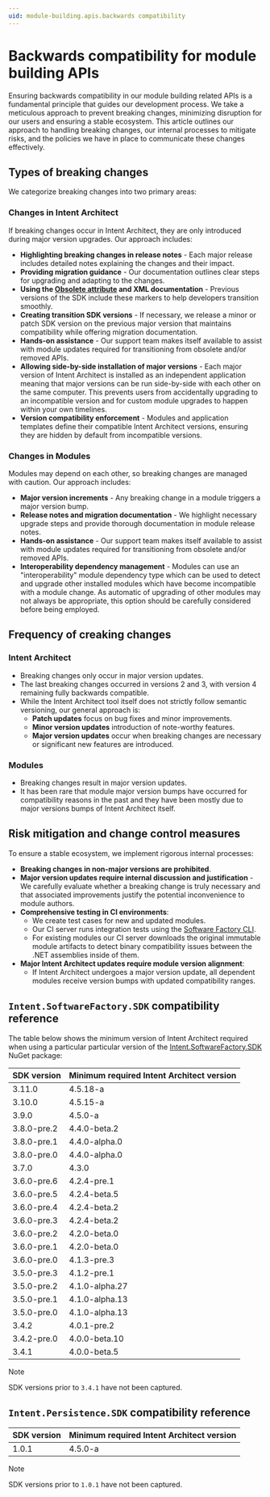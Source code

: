 ```yaml
---
uid: module-building.apis.backwards compatibility
---
```

# Backwards compatibility for module building APIs

Ensuring backwards compatibility in our module building related APIs is a fundamental principle that guides our development process. We take a meticulous approach to prevent breaking changes, minimizing disruption for our users and ensuring a stable ecosystem. This article outlines our approach to handling breaking changes, our internal processes to mitigate risks, and the policies we have in place to communicate these changes effectively.

## Types of breaking changes

We categorize breaking changes into two primary areas:

### Changes in Intent Architect

If breaking changes occur in Intent Architect, they are only introduced during major version upgrades. Our approach includes:

- **Highlighting breaking changes in release notes** - Each major release includes detailed notes explaining the changes and their impact.
- **Providing migration guidance** - Our documentation outlines clear steps for upgrading and adapting to the changes.
- **Using the [Obsolete attribute](https://learn.microsoft.com/dotnet/api/system.obsoleteattribute) and XML documentation** - Previous versions of the SDK include these markers to help developers transition smoothly.
- **Creating transition SDK versions** - If necessary, we release a minor or patch SDK version on the previous major version that maintains compatibility while offering migration documentation.
- **Hands-on assistance** - Our support team makes itself available to assist with module updates required for transitioning from obsolete and/or removed APIs.
- **Allowing side-by-side installation of major versions** - Each major version of Intent Architect is installed as an independent application meaning that major versions can be run side-by-side with each other on the same computer. This prevents users from accidentally upgrading to an incompatible version and for custom module upgrades to happen within your own timelines.
- **Version compatibility enforcement** - Modules and application templates define their compatible Intent Architect versions, ensuring they are hidden by default from incompatible versions.

### Changes in Modules

Modules may depend on each other, so breaking changes are managed with caution. Our approach includes:

- **Major version increments** - Any breaking change in a module triggers a major version bump.
- **Release notes and migration documentation** - We highlight necessary upgrade steps and provide thorough documentation in module release notes.
- **Hands-on assistance** - Our support team makes itself available to assist with module updates required for transitioning from obsolete and/or removed APIs.
- **Interoperability dependency management** - Modules can use an "interoperability" module dependency type which can be used to detect and upgrade other installed modules which have become incompatible with a module change. As automatic of upgrading of other modules may not always be appropriate, this option should be carefully considered before being employed.

## Frequency of creaking changes

### Intent Architect

- Breaking changes only occur in major version updates.
- The last breaking changes occurred in versions 2 and 3, with version 4 remaining fully backwards compatible.
- While the Intent Architect tool itself does not strictly follow semantic versioning, our general approach is:
  - **Patch updates** focus on bug fixes and minor improvements.
  - **Minor version updates** introduction of note-worthy features.
  - **Major version updates** occur when breaking changes are necessary or significant new features are introduced.

### Modules

- Breaking changes result in major version updates.
- It has been rare that module major version bumps have occurred for compatibility reasons in the past and they have been mostly due to major versions bumps of Intent Architect itself.

## Risk mitigation and change control measures

To ensure a stable ecosystem, we implement rigorous internal processes:

- **Breaking changes in non-major versions are prohibited**.
- **Major version updates require internal discussion and justification** - We carefully evaluate whether a breaking change is truly necessary and that associated improvements justify the potential inconvenience to module authors.
- **Comprehensive testing in CI environments**:
  - We create test cases for new and updated modules.
  - Our CI server runs integration tests using the [Software Factory CLI](xref:tools.software-factory-cli).
  - For existing modules our CI server downloads the original immutable module artifacts to detect binary compatibility issues between the .NET assemblies inside of them.
- **Major Intent Architect updates require module version alignment**:
  - If Intent Architect undergoes a major version update, all dependent modules receive version bumps with updated compatibility ranges.

## `Intent.SoftwareFactory.SDK` compatibility reference

The table below shows the minimum version of Intent Architect required when using a particular particular version of the [Intent.SoftwareFactory.SDK](https://www.nuget.org/packages/Intent.SoftwareFactory.SDK) NuGet package:

|SDK version   |Minimum required Intent Architect version|
|--------------|-----------------------------------------|
|3.11.0        |4.5.18-a|
|3.10.0        |4.5.15-a|
|3.9.0         |4.5.0-a|
|3.8.0-pre.2   |4.4.0-beta.2|
|3.8.0-pre.1   |4.4.0-alpha.0|
|3.8.0-pre.0   |4.4.0-alpha.0|
|3.7.0         |4.3.0|
|3.6.0-pre.6   |4.2.4-pre.1|
|3.6.0-pre.5   |4.2.4-beta.5|
|3.6.0-pre.4   |4.2.4-beta.2|
|3.6.0-pre.3   |4.2.4-beta.2|
|3.6.0-pre.2   |4.2.0-beta.0|
|3.6.0-pre.1   |4.2.0-beta.0|
|3.6.0-pre.0   |4.1.3-pre.3|
|3.5.0-pre.3   |4.1.2-pre.1|
|3.5.0-pre.2   |4.1.0-alpha.27|
|3.5.0-pre.1   |4.1.0-alpha.13|
|3.5.0-pre.0   |4.1.0-alpha.13|
|3.4.2         |4.0.1-pre.2|
|3.4.2-pre.0   |4.0.0-beta.10|
|3.4.1         |4.0.0-beta.5|

> [!NOTE]
> SDK versions prior to `3.4.1` have not been captured.

## `Intent.Persistence.SDK` compatibility reference

|SDK version   |Minimum required Intent Architect version|
|--------------|-----------------------------------------|
|1.0.1         |4.5.0-a|

> [!NOTE]
> SDK versions prior to `1.0.1` have not been captured.

[](#intentpersistencesdk-compatibility-reference)
